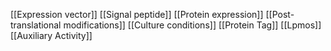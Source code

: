 [[Expression vector]]
[[Signal peptide]]
[[Protein expression]]
[[Post-translational modifications]]
[[Culture conditions]]
[[Protein Tag]]
[[Lpmos]]
[[Auxiliary Activity]]
